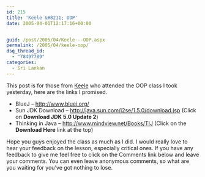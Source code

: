 ```yaml
---
id: 215
title: 'Keele &#8211; OOP'
date: 2005-04-01T12:17:16+00:00


guid: /post/2005/04/Keele---OOP.aspx
permalink: /2005/04/keele-oop/
dsq_thread_id:
  - "78497709"
categories:
  - Sri Lankan
---
```

<p>This post is for those from <a href="http://www.keele.ac.uk/">Keele</a> who attended the OOP class I took yesterday, here are the links I promised.</p>
<ul>
<li>BlueJ &ndash; <a href="http://www.bluej.org/">http://www.bluej.org/</a>&nbsp;</li>
<li>Sun JDK Download &ndash; <a href="http://java.sun.com/j2se/1.5.0/download.jsp">http://java.sun.com/j2se/1.5.0/download.jsp</a>&nbsp;(Click on <strong>Download JDK 5.0 Update 2</strong>)</li>
<li>Thinking in Java &ndash; <a href="http://www.mindview.net/Books/TIJ">http://www.mindview.net/Books/TIJ</a>&nbsp;(Click on the <strong>Download Here</strong> link at the top)</li></ul>
<p>Hope you guys enjoyed the class as much as I did. I would really love to hear your feedback on the lesson, especially critical ones. If you have any feedback to give me feel free to click on the Comments link below and leave your comments. You can even leave anonymous comments, so what are you waiting for you&rsquo;ve got nothing to lose.</p>